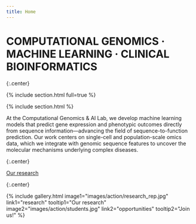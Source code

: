 ```yaml
---
title: Home
---
```


# COMPUTATIONAL GENOMICS · MACHINE LEARNING · CLINICAL BIOINFORMATICS


{:.center}

{% include section.html full=true %}

{% include section.html %}

At the Computational Genomics & AI Lab, we develop machine learning models that predict gene expression and phenotypic outcomes directly from sequence information—advancing the field of sequence-to-function prediction. Our work centers on single-cell and population-scale omics data, which we integrate with genomic sequence features to uncover the molecular mechanisms underlying complex diseases.

{:.center} 

[Our research](research)

{:.center} 

{%
  include gallery.html
  image1="images/action/research_rep.jpg"
  link1="research"
  tooltip1="Our research"
  image2="images/action/students.jpg"
  link2="opportunities"
  tooltip2="Join us!"
%}

